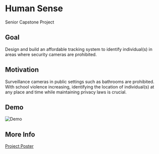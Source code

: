 # Human Sense
Senior Capstone Project

## Goal
Design and build an affordable tracking system to identify
individual(s) in areas where security cameras are prohibited.

## Motivation
Surveillance cameras in public settings such as bathrooms
are prohibited. With school violence increasing, identifying
the location of individual(s) at any place and time while
maintaining privacy laws is crucial.

## Demo
![Demo](https://github.com/kwonglee/Human-Sense/blob/master/demo.gif)

## More Info
<a href="https://drive.google.com/file/d/1oRuY9RNvGdrSOovxCMXZJFYPFmM_XQlR/view?usp=sharing">Project Poster</a>
